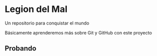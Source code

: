 # Legion del Mal
Un repositorio para conquistar el mundo

Básicamente aprenderemos más sobre Git y GitHub con este proyecto

## Probando